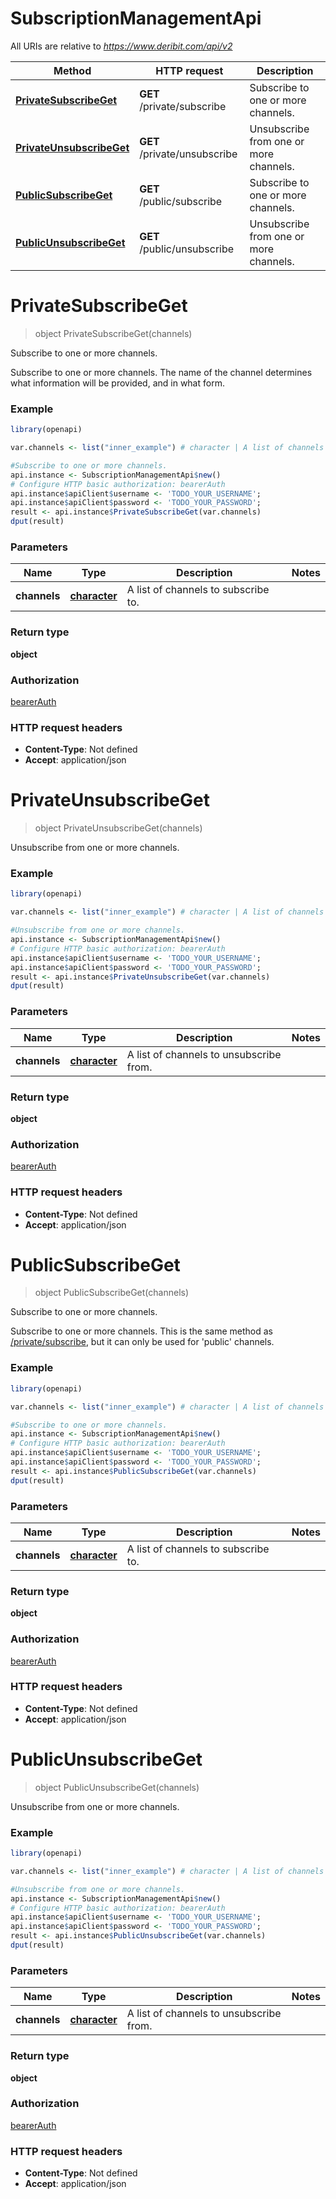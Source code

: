 # SubscriptionManagementApi

All URIs are relative to *https://www.deribit.com/api/v2*

Method | HTTP request | Description
------------- | ------------- | -------------
[**PrivateSubscribeGet**](SubscriptionManagementApi.md#PrivateSubscribeGet) | **GET** /private/subscribe | Subscribe to one or more channels.
[**PrivateUnsubscribeGet**](SubscriptionManagementApi.md#PrivateUnsubscribeGet) | **GET** /private/unsubscribe | Unsubscribe from one or more channels.
[**PublicSubscribeGet**](SubscriptionManagementApi.md#PublicSubscribeGet) | **GET** /public/subscribe | Subscribe to one or more channels.
[**PublicUnsubscribeGet**](SubscriptionManagementApi.md#PublicUnsubscribeGet) | **GET** /public/unsubscribe | Unsubscribe from one or more channels.


# **PrivateSubscribeGet**
> object PrivateSubscribeGet(channels)

Subscribe to one or more channels.

Subscribe to one or more channels.  The name of the channel determines what information will be provided, and in what form. 

### Example
```R
library(openapi)

var.channels <- list("inner_example") # character | A list of channels to subscribe to.

#Subscribe to one or more channels.
api.instance <- SubscriptionManagementApi$new()
# Configure HTTP basic authorization: bearerAuth
api.instance$apiClient$username <- 'TODO_YOUR_USERNAME';
api.instance$apiClient$password <- 'TODO_YOUR_PASSWORD';
result <- api.instance$PrivateSubscribeGet(var.channels)
dput(result)
```

### Parameters

Name | Type | Description  | Notes
------------- | ------------- | ------------- | -------------
 **channels** | [**character**](character.md)| A list of channels to subscribe to. | 

### Return type

**object**

### Authorization

[bearerAuth](../README.md#bearerAuth)

### HTTP request headers

 - **Content-Type**: Not defined
 - **Accept**: application/json



# **PrivateUnsubscribeGet**
> object PrivateUnsubscribeGet(channels)

Unsubscribe from one or more channels.

### Example
```R
library(openapi)

var.channels <- list("inner_example") # character | A list of channels to unsubscribe from.

#Unsubscribe from one or more channels.
api.instance <- SubscriptionManagementApi$new()
# Configure HTTP basic authorization: bearerAuth
api.instance$apiClient$username <- 'TODO_YOUR_USERNAME';
api.instance$apiClient$password <- 'TODO_YOUR_PASSWORD';
result <- api.instance$PrivateUnsubscribeGet(var.channels)
dput(result)
```

### Parameters

Name | Type | Description  | Notes
------------- | ------------- | ------------- | -------------
 **channels** | [**character**](character.md)| A list of channels to unsubscribe from. | 

### Return type

**object**

### Authorization

[bearerAuth](../README.md#bearerAuth)

### HTTP request headers

 - **Content-Type**: Not defined
 - **Accept**: application/json



# **PublicSubscribeGet**
> object PublicSubscribeGet(channels)

Subscribe to one or more channels.

Subscribe to one or more channels.  This is the same method as [/private/subscribe](#private_subscribe), but it can only be used for 'public' channels. 

### Example
```R
library(openapi)

var.channels <- list("inner_example") # character | A list of channels to subscribe to.

#Subscribe to one or more channels.
api.instance <- SubscriptionManagementApi$new()
# Configure HTTP basic authorization: bearerAuth
api.instance$apiClient$username <- 'TODO_YOUR_USERNAME';
api.instance$apiClient$password <- 'TODO_YOUR_PASSWORD';
result <- api.instance$PublicSubscribeGet(var.channels)
dput(result)
```

### Parameters

Name | Type | Description  | Notes
------------- | ------------- | ------------- | -------------
 **channels** | [**character**](character.md)| A list of channels to subscribe to. | 

### Return type

**object**

### Authorization

[bearerAuth](../README.md#bearerAuth)

### HTTP request headers

 - **Content-Type**: Not defined
 - **Accept**: application/json



# **PublicUnsubscribeGet**
> object PublicUnsubscribeGet(channels)

Unsubscribe from one or more channels.

### Example
```R
library(openapi)

var.channels <- list("inner_example") # character | A list of channels to unsubscribe from.

#Unsubscribe from one or more channels.
api.instance <- SubscriptionManagementApi$new()
# Configure HTTP basic authorization: bearerAuth
api.instance$apiClient$username <- 'TODO_YOUR_USERNAME';
api.instance$apiClient$password <- 'TODO_YOUR_PASSWORD';
result <- api.instance$PublicUnsubscribeGet(var.channels)
dput(result)
```

### Parameters

Name | Type | Description  | Notes
------------- | ------------- | ------------- | -------------
 **channels** | [**character**](character.md)| A list of channels to unsubscribe from. | 

### Return type

**object**

### Authorization

[bearerAuth](../README.md#bearerAuth)

### HTTP request headers

 - **Content-Type**: Not defined
 - **Accept**: application/json



